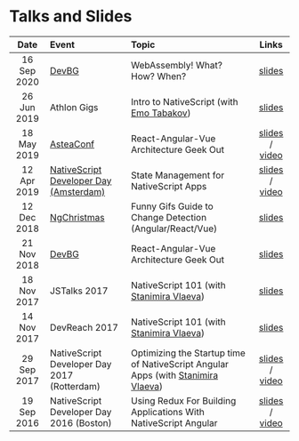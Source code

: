 # Talks and Slides

| Date | Event | Topic | Links |
| :---: | :---- | :------- | :---: |
| 16 Sep 2020 | [DevBG](https://dev.bg/%D1%81%D1%8A%D0%B1%D0%B8%D1%82%D0%B8%D0%B5/webinar-javascript-webassembly-what-how-when/?instance_id=1097) | WebAssembly! What? How? When? | [slides](https://docs.google.com/presentation/d/1TXMb3d9YmbBBKGgqQCHm357Rya6lPd5OUb9-7t3qSwk/edit?usp=sharing) | 
| 26 Jun 2019 | Athlon Gigs | Intro to NativeScript (with [Emo Tabakov](https://twitter.com/emiltabakov)) | [slides](https://docs.google.com/presentation/d/1ee7YMHs26pX6DMXr6b3NKoOJl2uUCkYJdQAZnaZCeZc/edit?usp=sharing) | 
| 18 May 2019 | [AsteaConf](https://conference.astea.solutions/bg) | React-Angular-Vue Architecture Geek Out  | [slides](https://docs.google.com/presentation/d/1Au4wnbpXZFmjb3o3dD1VcHasSgYf8mkjpF_xsKK95Kw/edit?usp=sharing) / [video](https://youtu.be/wbSPwD3E5gE) |
| 12 Apr 2019 | [NativeScript Developer Day (Amsterdam)](https://nativescriptdevday.org/) | State Management for NativeScript Apps | [slides](https://docs.google.com/presentation/d/1kHjDQf8xA-FHfIOm3rn9OkGLRnJMW6N2k1ajKwbQXFQ/edit?usp=sharing) / [video](https://www.youtube.com/watch?v=SVXUGVsQRHw) |
| 12 Dec 2018 | [NgChristmas](https://www.meetup.com/Angular-Sofia/events/256469195/) | Funny Gifs Guide to Change Detection (Angular/React/Vue) | [slides](https://docs.google.com/presentation/d/1PJhz6t__2Tvs0LA29w_ka8CYA_NI9zDQAwqXz_VBKqg/edit?usp=sharing) |
| 21 Nov 2018 | [DevBG](https://dev.bg/%D1%81%D1%8A%D0%B1%D0%B8%D1%82%D0%B8%D0%B5/javascript-react-angular-vue-architecture-geek-out/?instance_id=566) | React-Angular-Vue Architecture Geek Out | [slides](https://docs.google.com/presentation/d/1J_hDakS85_aZhvUUqIgDRWxF_LayoD5AoolH1MbHOEM/edit?usp=sharing) |
| 18 Nov 2017 | JSTalks 2017 | NativeScript 101 (with [Stanimira Vlaeva](https://twitter.com/StanimiraVlaeva))  | [slides](https://docs.google.com/presentation/d/1DovFhYb2Se6GMIzEGjJKNCzEJZRKH2el-vkxcWK6LcM/edit?usp=sharing) |
| 14 Nov 2017 | DevReach 2017 | NativeScript 101 (with [Stanimira Vlaeva](https://twitter.com/StanimiraVlaeva)) | [slides](https://docs.google.com/presentation/d/1QZ_iWU4TraGX4Q_ALANImAsoB_purjB8d08qSqyw5L0/edit?usp=sharing) |
| 29 Sep 2017 | NativeScript Developer Day 2017 (Rotterdam) | Optimizing the Startup time of NativeScript Angular Apps (with [Stanimira Vlaeva](https://twitter.com/StanimiraVlaeva)) | [slides](https://docs.google.com/presentation/d/1i7kbdMMn-oe4AME5d6PN9SAKTPCaEoIEU2NN9bhG660/edit?usp=sharing) / [video](https://www.youtube.com/watch?v=jakxE0p4sFg) |
| 19 Sep 2016 | NativeScript Developer Day 2016 (Boston) | Using Redux For Building Applications With NativeScript Angular | [slides](http://slides.com/alexandervakrilov/nativescriptredux) / [video](https://youtu.be/jH5I8ZPzXWE?list=PLiKWVuUOQtPY4XpvBSu41tobgm3YR99-r) |
